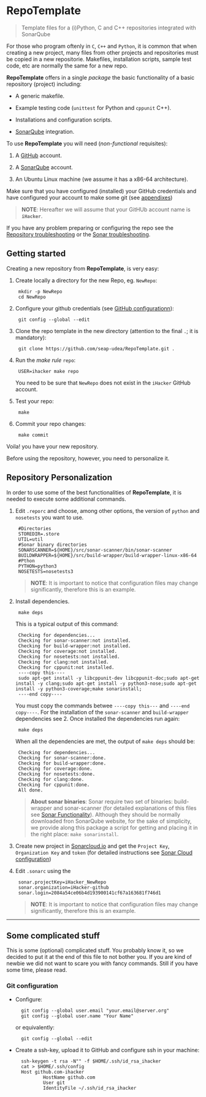 # RepoTemplate
> Template files for a (i)Python, C and C++ repositories integrated with SonarQube

For those who program oftenly in `C`, `C++` and `Python`, it is common that when creating a new project, many files from other projects and repositories must be copied in a new repositorie.  Makefiles, installation scripts, sample test code, etc are normally the same for a new repo. 

**RepoTemplate** offers in a single *package* the basic functionality of a basic repository (project) including:

- A generic makefile.

- Example testing code (`unittest` for Python and `cppunit` C++).

- Installations and configuration scripts.

- [SonarQube](https://sonarcloud.io/) integration.

To use **RepoTemplate** you will need (*non-functional* requisites):

1. A [GitHub](https://github.com/join?source=header-home) account.

2. A [SonarQube](https://sonarcloud.io/) account.

3. An Ubuntu Linux machine (we assume it has a x86-64 architecture). 

Make sure that you have configured (installed) your GitHub credentials and have configured your account to make some git (see [appendixes](#gitconfig))

> **NOTE**: Hereafter we will assume that your GitHUb account name is **`iHacker`**.

If you have any problem preparing or configuring the repo see the [Repository troubleshooting](util/repo/docs/troubleshooting.md) or the [Sonar troubleshooting](util/sonar/docs/troubleshooting.md).

<a name="starting"></a>
## Getting started

Creating a new repository from **RepoTemplate**, is very easy:

1. Create locally a directory for the new Repo, eg. `NewRepo`:

		mkdir -p NewRepo
		cd NewRepo

2. Configure your github credentials (see [GitHub configurationn](#gitconfig)):
	
		git config --global --edit

2. Clone the repo template in the new directory (attention to the final `.`; it is mandatory):

		git clone https://github.com/seap-udea/RepoTemplate.git .

3. Run the *make rule* `repo`:

		USER=ihacker make repo

	You need to be sure that `NewRepo` does not exist in the `iHacker` GitHub account.

4. Test your repo:
	
		make

5. Commit your repo changes:
	
		make commit

Voila! you have your new repository.

Before using the repository, however, you need to personalize it.

<a name="personalization"></a>
## Repository Personalization

In order to use some of the best functionalities of **RepoTemplate**, it is needed to execute some additional commands.  

1. Edit `.reporc` and choose, among other options, the version of `python` and `nosetests` you want to use. 

		#Directories
		STOREDIR=.store
		UTIL=util
		#Sonar binary directories
		SONARSCANNER=${HOME}/src/sonar-scanner/bin/sonar-scanner
		BUILDWRAPPER=${HOME}/src/build-wrapper/build-wrapper-linux-x86-64
		#Pthon
		PYTHON=python3
		NOSETESTS=nosetests3

	> **NOTE**: It is important to notice that configuration files may change 	significantly, therefore this is an example.

2. Install dependencies.

		make deps

	This is a typical output of this command:
	
		Checking for dependencies...
		Checking for sonar-scanner:not installed.
		Checking for build-wrapper:not installed.
		Checking for coverage:not installed.
		Checking for nosetests:not installed.
		Checking for clang:not installed.
		Checking for cppunit:not installed.
		----copy this----
		sudo apt-get install -y libcppunit-dev libcppunit-doc;sudo apt-get install -y clang;sudo apt-get install -y python3-nose;sudo apt-get install -y python3-coverage;make sonarinstall;
		----end copy----

	You must copy the commands betwee `----copy this---` and `----end copy----`.	For the installation of the `sonar-scanner` and `build-wrapper` dependencies see 2.  Once installed the dependencies run again:

		make deps

	When all the dependencies are met, the output of `make deps` should be:
	
		Checking for dependencies...
		Checking for sonar-scanner:done.
		Checking for build-wrapper:done.
		Checking for coverage:done.
		Checking for nosetests:done.
		Checking for clang:done.
		Checking for cppunit:done.
		All done.

	> **About sonar binaries**: Sonar require two set of binaries: 	build-wrapper and sonar-scanner (for detailed explanations of this files see 	[Sonar Functionality](util/sonar/docs/sonarcloud.md)).  Although they 	should be normally downloaded fron SonarQube website, for the sake of 	simplicity, we provide along this package a script for getting and placing 	it in the right place: `make sonarinstall`.

3. Create new project in [Sonarcloud.io](http://sonarcloud.io) and get the `Project Key`, `Organization Key` and `token` (for detailed instructions see [Sonar Cloud configuration](util/sonar/docs/sonarcloud.md))

4. Edit `.sonarc` using the 

		sonar.projectKey=iHacker_NewRepo
		sonar.organization=iHacker-github
		sonar.login=2084a54ce06b4d193900141cf67a163681f746d1


	> **NOTE**: It is important to notice that configuration files may change 	significantly, therefore this is an example.

***

## Some complicated stuff

This is some (optional) complicated stuff.  You probably know it, so we decided to put it at the end of this file to not bother you.  If you are kind of newbie we did not want to scare you with fancy commands.  Still if you have some time, please read.

<a name="gitconfig"></a>
### Git configuration

- Configure:
	
		git config --global user.email "your.email@server.org"
		git config --global user.name "Your Name"

	or equivalently:

		git config --global --edit

- Create a ssh-key, upload it to GitHub and configure ssh in your machine:

		ssh-keygen -t rsa -N"" -f $HOME/.ssh/id_rsa_ihacker
		cat > $HOME/.ssh/config
		Host github.com-ihacker
		        HostName github.com
		        User git
		        IdentityFile ~/.ssh/id_rsa_ihacker

